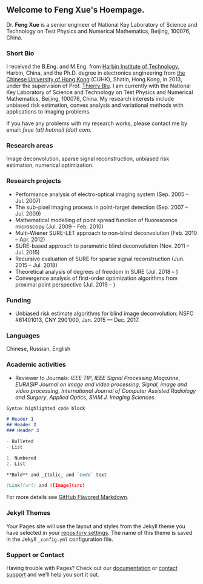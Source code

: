 ## Welcome to Feng Xue's Hoempage.

Dr. **Feng Xue** is a senior engineer of National Key Laboratory of Science and Technology on Test Physics and Numerical Mathematics, Beijing, 100076, China.

### Short Bio
I received the B.Eng. and M.Eng. from <a href="http://www.hit.edu.cn">Harbin Institute of Technology</a>, Harbin, China, and the Ph.D. degree in electronics engineering from <a href="http://www.cuhk.edu.hk">the Chinese University of Hong Kong</a> (CUHK), Shatin, Hong Kong, in 2013, under the supervision of Prof. <a href="http://www.ee.cuhk.edu.hk/~tblu/monsite/phps/">Thierry Blu</a>. I am currently with the National Key Laboratory of Science and Technology on Test Physics and Numerical Mathematics, Beijing, 100076, China. My research interests include unbiased risk estimation, convex analysis and variational methods with applications to imaging problems.

If you have any problems with my research works, please contact me by email: _fxue (at) hotmail (dot) com_.

### Research areas

Image deconvolution, sparse signal reconstruction, unbiased risk estimation, numerical optimization.

### Research projects
- Performance analysis of electro-optical imaging system (Sep. 2005 – Jul. 2007)
- The sub-pixel imaging process in point-target detection (Sep. 2007 – Jul. 2009)
- Mathematical modelling of point spread function of fluorescence microscopy (Jul. 2009 - Feb. 2010)
- Multi-Wiener SURE-LET approach to non-blind deconvolution (Feb. 2010 – Apr. 2012)
- SURE-based approach to parametric blind deconvolution (Nov. 2011 – Jul. 2015)
- Recursive evaluation of SURE for sparse signal reconstruction (Jun. 2015 – Jul. 2018)
- Theoretical analysis of degrees of freedom in SURE (Jul. 2018 –  )
- Convergence analysis of first-order optimization algorithms from proximal point perspective (Jul. 2019 –  )

### Funding
- Unbiased risk estimate algorithms for blind image deconvolution: NSFC #61401013, CNY 290’000, Jan. 2015 — Dec. 2017.

### Languages
Chinese, Russian, English

### Academic activities
- Reviewer to Journals: _IEEE TIP_, _IEEE Signal Processing Magazine_, _EURASIP Journal on image and video processing_, _Signal, image and video processing_, _International Journal of Computer Assisted Radiology and Surgery_, _Applied Optics_, _SIAM J. Imaging Sciences_.

```markdown
Syntax highlighted code block

# Header 1
## Header 2
### Header 3

- Bulleted
- List

1. Numbered
2. List

**Bold** and _Italic_ and `Code` text

[Link](url) and ![Image](src)
```

For more details see [GitHub Flavored Markdown](https://guides.github.com/features/mastering-markdown/).

### Jekyll Themes

Your Pages site will use the layout and styles from the Jekyll theme you have selected in your [repository settings](https://github.com/fxue1983/fxue.github.io/settings). The name of this theme is saved in the Jekyll `_config.yml` configuration file.

### Support or Contact

Having trouble with Pages? Check out our [documentation](https://help.github.com/categories/github-pages-basics/) or [contact support](https://github.com/contact) and we’ll help you sort it out.
